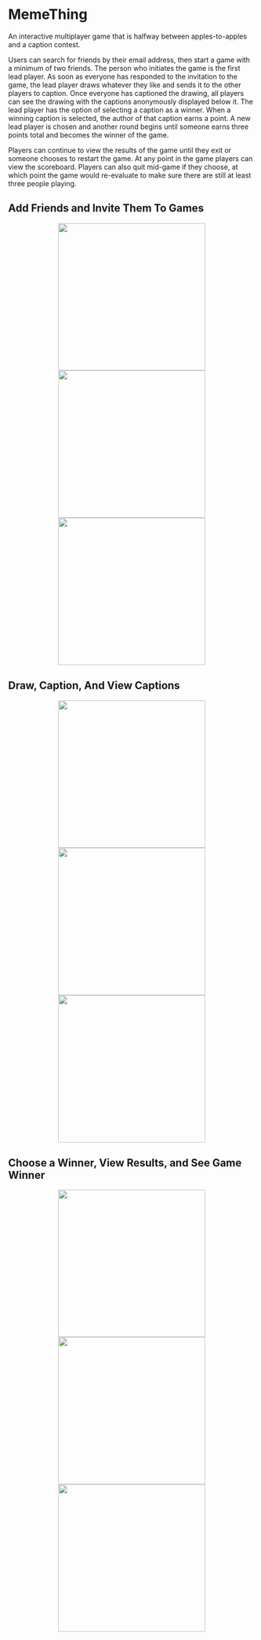 # MemeThing
An interactive multiplayer game that is halfway between apples-to-apples and a caption contest. 

Users can search for friends by their email address, then start a game with a minimum of two friends. The person who initiates the game is the first lead player. As soon as everyone has responded to the invitation to the game, the lead player draws whatever they like and sends it to the other players to caption. Once everyone has captioned the drawing, all players can see the drawing with the captions anonymously displayed below it. The lead player has the option of selecting a caption as a winner. When a winning caption is selected, the author of that caption earns a point. A new lead player is chosen and another round begins until someone earns three points total and becomes the winner of the game.

Players can continue to view the results of the game until they exit or someone chooses to restart the game. At any point in the game players can view the scoreboard. Players can also quit mid-game if they choose, at which point the game would re-evaluate to make sure there are still at least three people playing.

## Add Friends and Invite Them To Games
<p align = "center">
  <img src= "Screenshots/5.5 Inch/Friends.png" width = "300">
  <img src= "Screenshots/5.5 Inch/InviteFriends.png" width = "300">
  <img src= "Screenshots/5.5 Inch/Games.png" width = "300">
</p>

## Draw, Caption, And View Captions
<p align = "center">
  <img src= "Screenshots/5.5 Inch/Drawing.png" width = "300">
  <img src= "Screenshots/5.5 Inch/Caption.png" width = "300">
  <img src= "Screenshots/5.5 Inch/Results.png" width = "300">
</p>

## Choose a Winner, View Results, and See Game Winner
<p align = "center">
  <img src= "Screenshots/5.5 Inch/Results2.png" width = "300">
  <img src= "Screenshots/5.5 Inch/EndOfRound.png" width = "300">
  <img src= "Screenshots/5.5 Inch/GameOver.png" width = "300">
</p>
